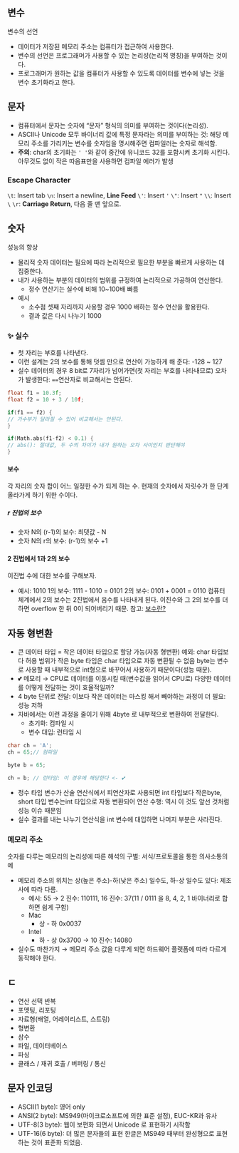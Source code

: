 ## 변수
변수의 선언
- 데이터가 저장된 메모리 주소는 컴퓨터가 접근하여 사용한다.
- 변수의 선언은 프로그래머가 사용할 수 있는 논리성(논리적 명칭)을 부여하는 것이다.
- 프로그래머가 원하는 값을 컴퓨터가 사용할 수 있도록 데이터를 변수에 넣는 것을 변수 초기화라고 한다.
## 문자
- 컴퓨터에서 문자는 숫자에 “문자” 형식의 의미를 부여하는 것이다(논리성).
- ASCII나 Unicode 모두 바이너리 값에 특정 문자라는 의미를 부여하는 것: 해당 메모리 주소를 가리키는 변수를 숫자임을 명시해주면 컴파일러는 숫자로 해석함.
- **주의**: char의 초기화는 `' '`와 같이 중간에 유니코드 32를 포함시켜 초기화 시킨다. 아무것도 없이 작은 따옴표만을 사용하면 컴파일 에러가 발생
### Escape Character
`\t`: Insert tab
`\n`: Insert a newline, **Line Feed**
`\'`: Insert `'`
`\"`: Insert `"`
`\\`: Insert `\`
`\r`: **Carriage Return**, 다음 줄 맨 앞으로.
## 숫자
성능의 향상
- 물리적 숫자 데이터는 필요에 따라 논리적으로 필요한 부분을 빠르게 사용하는 데 집중한다.
- 내가 사용하는 부분의 데이터의 범위를 규정하여 논리적으로 가공하여 연산한다.
    - 정수 연산기는 실수에 비해 10~100배 빠름
- 예시
    - 소수점 셋째 자리까지 사용할 경우 1000 배하는 정수 연산을 활용한다.
    - 결과 값은 다시 나누기 1000
### ✨ 실수

- 첫 자리는 부호를 나타낸다.
- 이런 설계는 2의 보수를 통해 덧셈 만으로 연산이 가능하게 해 준다: -128 ~ 127
- 실수 데이터의 경우 8 bit로 7자리가 넘어가면(첫 자리는 부호를 나타내므로) 오차가 발생한다: `==`연산자로 비교해서는 안된다.
```C++
float f1 = 10.3f;
float f2 = 10 + 3 / 10f;

if(f1 == f2) {
// 가수부가 달라질 수 있어 비교해서는 안된다. 
}

if(Math.abs(f1-f2) < 0.1) {
// abs(): 절대값, 두 수의 차이가 내가 원하는 오차 사이인지 판단해야 
}
```
#### 보수
각 자리의 숫자 합이 어느 일정한 수가 되게 하는 수. 현재의 숫자에서 자릿수가 한 단계 올라가게 하기 위한 수이다.
##### r 진법의 보수
- 숫자 N의 (r-1)의 보수: 최댓값  - N
- 숫자 N의 r의 보수: (r-1)의 보수 +1
#### 2 진법에서 1과 2의 보수
이진법 수에 대한 보수를 구해보자.
- 예시: 1010
	1의 보수: 1111 - 1010 = 0101
	2의 보수: 0101 + 0001 = 0110
컴퓨터 체계에서 2의 보수는 2진법에서 음수를 나타내게 된다. 이진수와 그 2의 보수를 더하면 overflow 한 뒤 0이 되어버리기 때문.
참고: [보수란?](https://gdnn.tistory.com/289)
## 자동 형변환
- 큰 데이터 타입 = 작은 데이터 타입으로 할당 가능(자동 형변환)
	예외: char 타입보다 허용 범위가 작은 byte 타입은 char 타입으로 자동 변환될 수 없음
	byte는 변수로 사용할 때 내부적으로 int형으로 바꾸어서 사용하기 때문이다(성능 때문).
- 💕 메모리 → CPU로 데이터를 이동시킬 때(변수값을 읽어서 CPU로) 다양한 데이터를 어떻게 전달하는 것이 효율적일까?
- 4 byte 단위로 전달: 이보다 작은 데이터는 마스킹 해서 빼야하는 과정이 더 필요: 성능 저하
- 자바에서는 이런 과정을 줄이기 위해 4byte 로 내부적으로 변환하여 전달한다.
    - 초기화: 컴파일 시
    - 변수 대입: 런타임 시
```C++
char ch = 'A';
ch = 65;// 컴파일

byte b = 65;

ch = b; // 런타임: 이 경우에 해당한다 <- 💕
```
- 정수 타입 변수가 산술 연산식에서 피연산자로 사용되면 int 타입보다 작은byte, short 타입 변수는int 타입으로 자동 변환되어 연산 수행: 역시 이 것도 앞선 것처럼 성능 이슈 때문임
- 실수 결과를 내는 나누기 연산식을 int 변수에 대입하면 나머지 부분은 사라진다.
### 메모리 주소
숫자를 다루는 메모리의 논리성에 따른 해석의 구별: 서식/프로토콜을 통한 의사소통의 예
- 메모리 주소의 위치는 상(높은 주소)-하(낮은 주소) 일수도, 하-상 일수도 있다: 제조사에 따라 다름.
    - 예시: 55 → 2 진수: 110111, 16 진수: 37(11 / 0111 을 8, 4, 2, 1 바이너리로 합하면 쉽게 구함)
    - Mac
        - 상 - 하 0x0037
    - Intel
        - 하 - 상 0x3700 → 10 진수: 14080
- 실수도 마찬가지
→ 메모리 주소 값을 다루게 되면 하드웨어 플랫폼에 따라 다르게 동작해야 한다.


## ㄷ
- 연산 선택 반복
- 포멧팅, 리포팅
- 자료형(배열, 어레이리스트, 스트링)
- 형변환
- 삼수
- 파일, 데이터베이스
- 파싱
- 클래스 / 재귀 호출 / 버퍼링 / 통신
## 문자 인코딩
- ASCII(1 byte): 영어 only
- ANSI(2 byte): MS949(마이크로소프트에 의한 표준 설정), EUC-KR과 유사
- UTF-8(3 byte): 웹이 보편화 되면서 Unicode 로 표현하기 시작함
- UTF-16(6 byte): 더 많은 문자들의 표현
한글은 MS949 때부터 완성형으로 표현하는 것이 표준화 되었음.
 